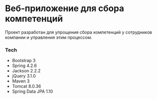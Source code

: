 # Веб-приложение для сбора компетенций

Проект разработан для упрощения сбора компетенций у сотрудников компании и управления этим процессом.

### Tech
* Bootstrap 3 
* Spring 4.2.6
* Jackson 2.2.2
* jQuery 3.1.0
* Maven 3
* Tomcat 8.0.36
* Spring Data JPA 1.10